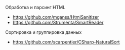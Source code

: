 Обработка и парсинг HTML

* https://github.com/mganss/HtmlSanitizer
* https://github.com/Strumenta/SmartReader

Сортировка и группировка данных

* https://github.com/scarpentier/CSharp-NaturalSort
